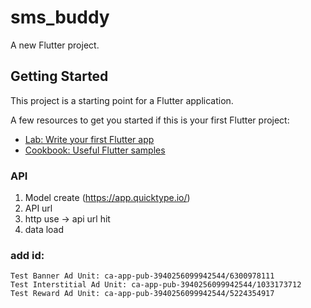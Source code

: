 # sms_buddy

A new Flutter project.

## Getting Started

This project is a starting point for a Flutter application.

A few resources to get you started if this is your first Flutter project:

- [Lab: Write your first Flutter app](https://docs.flutter.dev/get-started/codelab)
- [Cookbook: Useful Flutter samples](https://docs.flutter.dev/cookbook)

### API
1. Model create (https://app.quicktype.io/)
2. API url
3. http use -> api url hit
4. data load

### add id:

```
Test Banner Ad Unit: ca-app-pub-3940256099942544/6300978111
Test Interstitial Ad Unit: ca-app-pub-3940256099942544/1033173712
Test Reward Ad Unit: ca-app-pub-3940256099942544/5224354917
```

